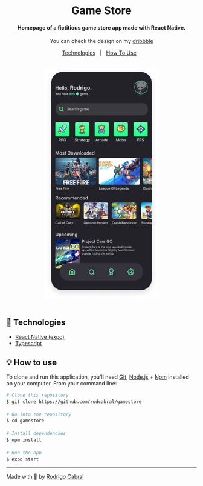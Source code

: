 <h1 align="center">Game Store</h1>

<h4 align="center">Homepage of a fictitious game store app made with React Native.</h4>

<p align="center">
  You can check the design on my <a href="https://dribbble.com/rodrigocabral">dribbble</a>
</p>
<p align="center">
  <a href="#rocket-Technologies">Technologies</a>&nbsp;&nbsp;&nbsp;|&nbsp;&nbsp;
  <a href="#lamp-how-to-use">How To Use</a>&nbsp;&nbsp;&nbsp;
</p>
<br/>
<div align="center">
  <img src="game.png" width="300px">
</div>
<br />

## :rocket: Technologies

- [React Native (expo)](https://expo.io)
- [Typescript](https://www.typescriptlang.org)

## :bulb: How to use

To clone and run this application, you'll need [Git](https://git-scm.com), [Node.js](https://nodejs.org/) + [Npm](https://www.npmjs.com) installed on your computer. From your command line:

```bash
# Clone this repository
$ git clone https://github.com/rodcabral/gamestore

# Go into the repository
$ cd gamestore

# Install dependencies
$ npm install 

# Run the app
$ expo start
```

---
Made with 💖 by [Rodrigo Cabral](https://linkedin.com/in/rodcabral)

